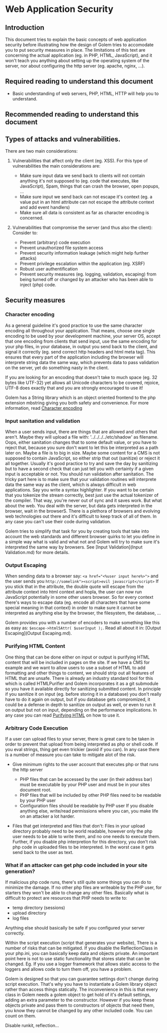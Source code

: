 # Web Application Security

## Introduction

This document tries to explain the basic concepts of web application security before illustrating how the design of Golem tries to accomodate you to put security measures in place. The limitations of this text are concerning the actual application (eg. in PHP, HTML, JavaScript), and it won't teach you anything about setting up the operating system of the server, nor about configuring the http server (eg. apache, nginx, ...).

## Required reading to understand this document

- Basic understanding of web servers, PHP, HTML, HTTP will help you to understand.

## Recommended reading to understand this document

## Types of attacks and vulnerabilities.

There are two main considerations:

1. Vulnerabilities that affect only the client (eg. XSS).
   For this type of vulnerabilities the main considerations are:
    - Make sure input data we send back to clients will not contain anything it's not supposed to (eg. code that executes, like JavaScript), Spam, things that can crash the browser, open popups, ...
    - Make sure input we send back can not escape it's context (eg. a value put in an html attribute can not escape the attribute context and add event handlers)
    - Make sure all data is consistent as far as character encoding is concerned.

2. Vulnerabilities that compromise the server (and thus also the client):
   Consider to:
    - Prevent (arbitrary) code execution
    - Prevent unauthorized file system access
    - Prevent security information leakage (which might help further attacks)
    - Prevent privilege escalation within the application (eg. XSRF)
    - Robust user authentification
    - Prevent security measures (eg. logging, validation, escaping) from being turned off or changed by an attacker who has been able to inject (php) code.

## Security measures

### Character encoding

As a general guideline it's good practice to use the same character encoding all throughout your application. That means, choose one single encoding to be used by your development machine, your server OS, accept that one encoding from clients that send input, use the same encoding for your php files, in your database, in output you send back to the client, and signal it correctly (eg. send correct http headers and html meta tag). This ensures that every part of the application including the browser will interprete string data the same way, which prevents data to pass validation on the server, yet do something nasty in the client.

If you are looking for an encoding that doesn't take to much space (eg. 32 bytes like UTF-32) yet allows all Unicode characters to be covered, rejoice, UTF-8 does exactly that and you are strongly encouraged to use it!

Golem has a String library which is an object oriented frontend to the php extension mbstring giving you both safety and convenience. For more information, read [Character encoding](Encoding.md)


### Input sanitation and validation

When a user sends input, there are things that are allowed and others that aren't. Maybe they will upload a file with: '../../../../etc/shadow' as filename. Oops, either sanitation changes that to some default value, or you have to reject that, because you sure don't want to let this be interpreted as a path later on. Maybe a file is to big in size. Maybe some content for a CMS is not supposed to contain JavaScript, so either strip that out (sanitize) or reject it all together. Usually it's good practice to try and save the day by sanitizing but to have a second check that can just tell you with certainty if a given input is acceptable or not. You should run validation after sanitation.
The tricky part here is to make sure that your validation routines will interprete data the same way as the client, which is always difficult in web applications. Say you write a syntax highlighter. If you want to be certain that you tokenize the stream correctly, best just use the actual tokenizer of the compiler. That way, you're never out of sync and it saves work. But what about the web. You deal with the server, but data gets interpreted in the browser, wait in the browserS. There is a plethora of browsers and evolving web technologies out there and it's difficult to keep track of all of them. In any case you can't use their code during validation.

Golem tries to simplify that task for you by creating tools that take into account the web standards and different browser quirks to let you define in a simple way what is valid and what not and Golem will try to make sure it's interpreted the same way by browsers. See [Input Validation](Input Validation.md) for more details.


### Output Escaping

When sending data to a browser say: `<a href="<%user input here%>">` and the user sends you `http://somelink"><script>evil javascript</script>` If you stick that in the attribute, the double quote will escape from the attribute context into html context and hopla, the user can now run JavaScript potentially in some other users browser. So for every context there's ways to escape data (eg. encode all characters that have some special meaning in that context) in order to make sure it cannot be interpreted as anything else by the browser, the filesystem, the database, ...

Golem provides you with a number of encoders to make something like this as easy as: `$escape->html5Attr( $userInput );`. Read all about it in: [Output Escaping](Output Escaping.md).


### Purifying HTML Content

One thing that can be done either on input or output is purifying HTML content that will be included in pages on the site. If we have a CMS for example and we want to allow users to use a subset of HTML to add formatting and other things to content, we should strip out all features of HTML that are unsafe. There is already an industry standard tool for this which is called HTMLPurifier and Golem incorporates it as a git submodule so you have it available directly for sanitizing submitted content. In principle if you sanitize it on input (eg. before storing it in a database) you don't really have to do it again on output, but if you database gets compromized, it could be a defense in depth to sanitize on output as well, or even to run it on output but not on input, depending on the performance implications. In any case you can read [Purifying HTML](HTMLPurifier.md) on how to use it.


### Arbitrary Code Execution

If a user can upload files to your server, there is great care to be taken in order to prevent that upload from being interpreted as php or shell code. If you eval strings, thing get even trickier (avoid if you can). In any case there is a number of measure you can take to mitigate alot of the risk.

- Give minimum rights to the user account that executes php or that runs the http server
   - PHP files that can be accessed by the user (in their address bar) must be executable by your PHP user and must be in your sites document root.
   - PHP files that will be included by other PHP files need to be readable by your PHP user
   - Configuration files should be readable by PHP user
  If you disable anything else, write/read permissions where you can, you make life on an attacker a lot harder.

- Files that get interpreted and files that don't: Files in your upload directory probably need to be world readable, however only the php user needs to be able to write them, and no one needs to execute them. Further, if you disable php interpretion for this directory, you don't risk php code in uploaded files to be interpreted. In the worst case it gets send back to the user as text.


### What if an attacker can get php code included in your site generation?

If malicious php code runs, there's still quite some things you can do to minimize the damage. If no other php files are writeable by the PHP user, for starters they won't be able to change any other files. Basically what is difficult to protect are resources that PHP needs to write to:
- temp directory (sessions)
- upload directory
- log files

Anything else should basically be safe if you configured your server correctly.

Within the script execution (script that generates your website), There is a number of risks that can be mitigated. If you disable the ReflectionClass in your php.ini, you can basically keep data and objects private. An important point here is not to use static functionality that stores state that can be changed. Eg. If you use a logger framework that allows static access to the loggers and allows code to turn them off, you have a problem. 

Golem is designed so that you can guarantee settings don't change during script execution. That's why you have to instantiate a Golem library object rather than access things statically. The inconvenience in this is that every class in Golem needs a golem object to get hold of it's default settings, adding an extra parameter to the constructor. However if you keep these objects private and pass them to constructors of objects that need them, you know they cannot be changed by any other included code. You can count on them.

Disable runkit, reflection...





